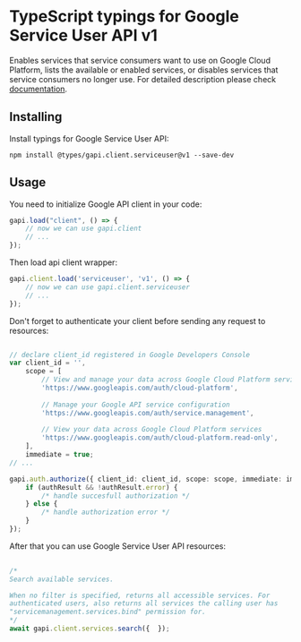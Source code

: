 # TypeScript typings for Google Service User API v1
Enables services that service consumers want to use on Google Cloud Platform, lists the available or enabled services, or disables services that service consumers no longer use.
For detailed description please check [documentation](https://cloud.google.com/service-management/).

## Installing

Install typings for Google Service User API:
```
npm install @types/gapi.client.serviceuser@v1 --save-dev
```

## Usage

You need to initialize Google API client in your code:
```typescript
gapi.load("client", () => { 
    // now we can use gapi.client
    // ... 
});
```

Then load api client wrapper:
```typescript
gapi.client.load('serviceuser', 'v1', () => {
    // now we can use gapi.client.serviceuser
    // ... 
});
```

Don't forget to authenticate your client before sending any request to resources:
```typescript

// declare client_id registered in Google Developers Console
var client_id = '',
    scope = [     
        // View and manage your data across Google Cloud Platform services
        'https://www.googleapis.com/auth/cloud-platform',
    
        // Manage your Google API service configuration
        'https://www.googleapis.com/auth/service.management',
    
        // View your data across Google Cloud Platform services
        'https://www.googleapis.com/auth/cloud-platform.read-only',
    ],
    immediate = true;
// ...

gapi.auth.authorize({ client_id: client_id, scope: scope, immediate: immediate }, authResult => {
    if (authResult && !authResult.error) {
        /* handle succesfull authorization */
    } else {
        /* handle authorization error */
    }
});            
```

After that you can use Google Service User API resources:

```typescript 
    
/* 
Search available services.

When no filter is specified, returns all accessible services. For
authenticated users, also returns all services the calling user has
"servicemanagement.services.bind" permission for.  
*/
await gapi.client.services.search({  });
```